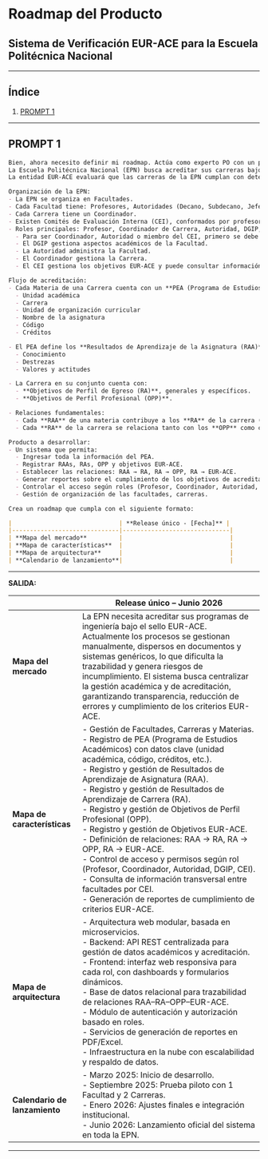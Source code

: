 # Roadmap del Producto
## Sistema de Verificación EUR-ACE para la Escuela Politécnica Nacional

---

## Índice

1. [PROMPT 1](#prompt-1)

---

## PROMPT 1

```markdown
Bien, ahora necesito definir mi roadmap. Actúa como experto PO con un profundo conocimiento de metodologías ágiles y gestión de productos. Deseo definir mi product roadmap, necesito que sea únicamente un reléase en el que se incluyan todas las funcionalidades.
La Escuela Politécnica Nacional (EPN) busca acreditar sus carreras bajo el sello EUR-ACE.  
La entidad EUR-ACE evaluará que las carreras de la EPN cumplan con determinados objetivos (objetivos EUR-ACE).  

Organización de la EPN:
- La EPN se organiza en Facultades.  
- Cada Facultad tiene: Profesores, Autoridades (Decano, Subdecano, Jefe de Departamento) y Carreras.  
- Cada Carrera tiene un Coordinador.  
- Existen Comités de Evaluación Interna (CEI), conformados por profesores.  
- Roles principales: Profesor, Coordinador de Carrera, Autoridad, DGIP, Miembro del CEI.  
  - Para ser Coordinador, Autoridad o miembro del CEI, primero se debe ser Profesor.  
  - El DGIP gestiona aspectos académicos de la Facultad.  
  - La Autoridad administra la Facultad.  
  - El Coordinador gestiona la Carrera.  
  - El CEI gestiona los objetivos EUR-ACE y puede consultar información de Facultades.  

Flujo de acreditación:
- Cada Materia de una Carrera cuenta con un **PEA (Programa de Estudios Académicos)**, que contiene:  
  - Unidad académica  
  - Carrera  
  - Unidad de organización curricular  
  - Nombre de la asignatura  
  - Código  
  - Créditos  

- El PEA define los **Resultados de Aprendizaje de la Asignatura (RAA)**, que pueden ser:  
  - Conocimiento  
  - Destrezas  
  - Valores y actitudes  

- La Carrera en su conjunto cuenta con:  
  - **Objetivos de Perfil de Egreso (RA)**, generales y específicos.  
  - **Objetivos de Perfil Profesional (OPP)**.  

- Relaciones fundamentales:  
  - Cada **RAA** de una materia contribuye a los **RA** de la carrera (con un nivel definido).  
  - Cada **RA** de la carrera se relaciona tanto con los **OPP** como con los **objetivos EUR-ACE**.  

Producto a desarrollar:
- Un sistema que permita:  
  - Ingresar toda la información del PEA.  
  - Registrar RAAs, RAs, OPP y objetivos EUR-ACE.  
  - Establecer las relaciones: RAA → RA, RA → OPP, RA → EUR-ACE.  
  - Generar reportes sobre el cumplimiento de los objetivos de acreditación EUR-ACE.  
  - Controlar el acceso según roles (Profesor, Coordinador, Autoridad, CEI, DGIP).  
  - Gestión de organización de las facultades, carreras.  

Crea un roadmap que cumpla con el siguiente formato:

|                              | **Release único - [Fecha]** |
|------------------------------|------------------------------|
| **Mapa del mercado**         |                              |
| **Mapa de características**  |                              |
| **Mapa de arquitectura**     |                              |
| **Calendario de lanzamiento**|                              |
```

---

**SALIDA:**

|                               | **Release único – Junio 2026**                                                                                                                                                                                                                                                                                                                                                                                                                                                                                                                                                                                                                                                                                                             |
| ----------------------------- | ------------------------------------------------------------------------------------------------------------------------------------------------------------------------------------------------------------------------------------------------------------------------------------------------------------------------------------------------------------------------------------------------------------------------------------------------------------------------------------------------------------------------------------------------------------------------------------------------------------------------------------------------------------------------------------------------------------------------------------------ |
| **Mapa del mercado**          | La EPN necesita acreditar sus programas de ingeniería bajo el sello EUR-ACE. Actualmente los procesos se gestionan manualmente, dispersos en documentos y sistemas genéricos, lo que dificulta la trazabilidad y genera riesgos de incumplimiento. El sistema busca centralizar la gestión académica y de acreditación, garantizando transparencia, reducción de errores y cumplimiento de los criterios EUR-ACE.                                                                                                                                                                                                                                                                                                                          |
| **Mapa de características**   | - Gestión de Facultades, Carreras y Materias.<br> - Registro de PEA (Programa de Estudios Académicos) con datos clave (unidad académica, código, créditos, etc.).<br> - Registro y gestión de Resultados de Aprendizaje de Asignatura (RAA).<br> - Registro y gestión de Resultados de Aprendizaje de Carrera (RA).<br> - Registro y gestión de Objetivos de Perfil Profesional (OPP).<br> - Registro y gestión de Objetivos EUR-ACE.<br> - Definición de relaciones: RAA → RA, RA → OPP, RA → EUR-ACE.<br> - Control de acceso y permisos según rol (Profesor, Coordinador, Autoridad, DGIP, CEI).<br> - Consulta de información transversal entre facultades por CEI.<br> - Generación de reportes de cumplimiento de criterios EUR-ACE. |
| **Mapa de arquitectura**      | - Arquitectura web modular, basada en microservicios.<br> - Backend: API REST centralizada para gestión de datos académicos y acreditación.<br> - Frontend: interfaz web responsiva para cada rol, con dashboards y formularios dinámicos.<br> - Base de datos relacional para trazabilidad de relaciones RAA–RA–OPP–EUR-ACE.<br> - Módulo de autenticación y autorización basado en roles.<br> - Servicios de generación de reportes en PDF/Excel.<br> - Infraestructura en la nube con escalabilidad y respaldo de datos.                                                                                                                                                                                                                |
| **Calendario de lanzamiento** | - Marzo 2025: Inicio de desarrollo.<br> - Septiembre 2025: Prueba piloto con 1 Facultad y 2 Carreras.<br> - Enero 2026: Ajustes finales e integración institucional.<br> - Junio 2026: Lanzamiento oficial del sistema en toda la EPN.                                                                                                                                                                                                                                                                                                                                                                                                                                                                                                     |

---
